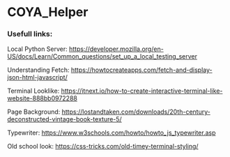 # COYA_Helper









### Usefull links:

Local Python Server:
https://developer.mozilla.org/en-US/docs/Learn/Common_questions/set_up_a_local_testing_server

Understanding Fetch:
https://howtocreateapps.com/fetch-and-display-json-html-javascript/

Terminal Looklike:
https://itnext.io/how-to-create-interactive-terminal-like-website-888bb0972288

Page Background:
https://lostandtaken.com/downloads/20th-century-deconstructed-vintage-book-texture-5/

Typewriter:
https://www.w3schools.com/howto/howto_js_typewriter.asp

Old school look:
https://css-tricks.com/old-timey-terminal-styling/